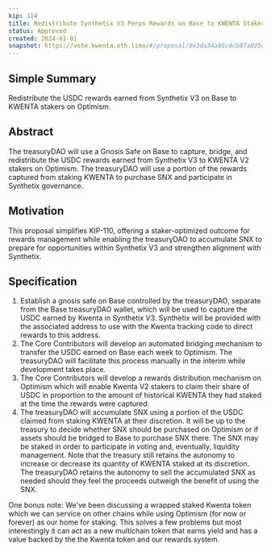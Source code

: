 ```yaml
---
kip: 114
title: Redistribute Synthetix V3 Perps Rewards on Base to KWENTA Stakers on Optimism
status: Approved
created: 2024-01-01
snapshot: https://vote.kwenta.eth.limo/#/proposal/0x3da34a86c4cb87a025c59752c387c67cc11b1816f60dbc4849e7a5188c705f55
---
```


## Simple Summary
Redistribute the USDC rewards earned from Synthetix V3 on Base to KWENTA stakers on Optimism.

## Abstract
The treasuryDAO will use a Gnosis Safe on Base to capture, bridge, and redistribute the USDC rewards earned from Synthetix V3 to KWENTA V2 stakers on Optimism. The treasuryDAO will use a portion of the rewards captured from staking KWENTA to purchase SNX and participate in Synthetix governance. 

## Motivation
This proposal simplifies KIP-110, offering a staker-optimized outcome for rewards management while enabling the treasuryDAO to accumulate SNX to prepare for opportunities within Synthetix V3 and strengthen alignment with Synthetix. 

## Specification 
1. Establish a gnosis safe on Base controlled by the treasuryDAO, separate from the Base treasuryDAO wallet, which will be used to capture the USDC earned by Kwenta in Synthetix V3. Synthetix will be provided with the associated address to use with the Kwenta tracking code to direct rewards to this address.
1. The Core Contributors will develop an automated bridging mechanism to transfer the USDC earned on Base each week to Optimism. The treasuryDAO will facilitate this process manually in the interim while development takes place.
1. The Core Contributors will develop a rewards distribution mechanism on Optimism which will enable Kwenta V2 stakers to claim their share of USDC in proportion to the amount of historical KWENTA they had staked at the time the rewards were captured.
1. The treasuryDAO will accumulate SNX using a portion of the USDC claimed from staking KWENTA at their discretion. It will be up to the treasury to decide whether SNX should be purchased on Optimism or if assets should be bridged to Base to purchase SNX there. The SNX may be staked in order to participate in voting and, eventually, liquidity management. Note that the treasury still retains the autonomy to increase or decrease its quantity of KWENTA staked at its discretion. The treasuryDAO retains the autonomy to sell the accumulated SNX as needed should they feel the proceeds outweigh the benefit of using the SNX.

One bonus note: We've been discussing a wrapped staked Kwenta token which we can service on other chains while using Optimism (for now or forever) as our home for staking. This solves a few problems but most interestingly it can act as a new multichain token that earns yield and has a value backed by the the Kwenta token and our rewards system.

